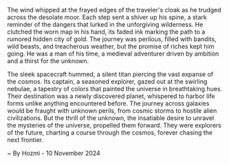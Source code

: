 
The wind whipped at the frayed edges of the traveler's cloak as he trudged across the desolate moor.  Each step sent a shiver up his spine, a stark reminder of the dangers that lurked in the unforgiving wilderness.  He clutched the worn map in his hand, its faded ink marking the path to a rumored hidden city of gold.  The journey was perilous, filled with bandits, wild beasts, and treacherous weather, but the promise of riches kept him going.  He was a man of his time, a medieval adventurer driven by ambition and a thirst for the unknown.

The sleek spacecraft hummed, a silent titan piercing the vast expanse of the cosmos.  Its captain, a seasoned explorer, gazed out at the swirling nebulae, a tapestry of colors that painted the universe in breathtaking hues.  Their destination was a newly discovered planet, whispered to harbor life forms unlike anything encountered before.  The journey across galaxies would be fraught with unknown perils, from cosmic storms to hostile alien civilizations. But the thrill of the unknown, the insatiable desire to unravel the mysteries of the universe, propelled them forward. They were explorers of the future, charting a course through the cosmos, forever chasing the next frontier. 

~ By Hozmi - 10 November 2024
